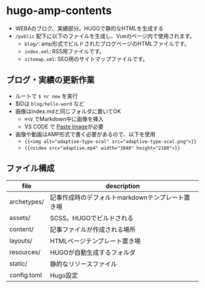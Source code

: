 # hugo-amp-contents
- WEBAのブログ、実績部分。HUGOで静的なHTMLを生成する
- `/public` 配下に以下のファイルを生成し、Vueのページ内で使用されます。
  - `blog/`: amp形式でビルドされたブログページのHTMLファイルです。
  - `index.xml`: RSS用ファイルです。
  - `sitemap.xml`: SEO用のサイトマップファイルです。

## ブログ・実績の更新作業
- ルートで `$ nr new` を実行
- $IDは `blog/hello-word` など
- 画像はindex.mdと同じフォルダに置いてOK
  - `⌘⌥V` でMarkdown中に画像を挿入
  - VS CODE で [Paste Image](https://marketplace.visualstudio.com/items?itemName=mushan.vscode-paste-image)が必要
- 画像や動画はAMP形式で書く必要があるので、以下を使用
  - `{{<img alt="adaptive-type-scal" src="adaptive-type-scal.png">}}`
  - `{{<video src="adaptive.mp4" width="3840" height="2160">}}`

## ファイル構成
file | description
--|--
archetypes/ | 記事作成時のデフォルトmarkdownテンプレート置き場
assets/ | SCSS。HUGOでビルドされる
content/ | 記事ファイルが作成される場所
layouts/ | HTMLページテンプレート置き場
resources/ | HUGOが自動生成するフォルダ
static/ | 静的なリソースファイル
config.toml | Hugo設定
